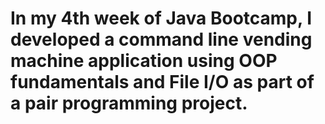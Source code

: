 # In my 4th week of Java Bootcamp, I developed a command line vending machine application using OOP fundamentals and File I/O as part of a pair programming project.
